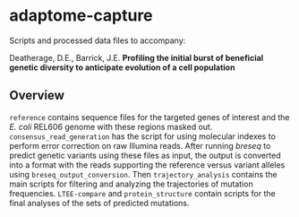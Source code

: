 # adaptome-capture

Scripts and processed data files to accompany:

Deatherage, D.E., Barrick, J.E. **Profiling the initial burst of
beneficial genetic diversity to anticipate evolution of a cell
population**

## Overview

`reference` contains sequence files for the targeted genes of interest
and the _E. coli_ REL606 genome with these regions masked out.
`consensus_read_generation` has the script for using molecular indexes
to perform error correction on raw Illumina reads. After running
_breseq_ to predict genetic variants using these files as input, the
output is converted into a format with the reads supporting the
reference versus variant alleles using `breseq_output_conversion`. Then
`trajectory_analysis` contains the main scripts for filtering and
analyzing the trajectories of mutation frequencies. `LTEE-compare` and
`protein_structure` contain scripts for the final analyses of the sets
of predicted mutations.

